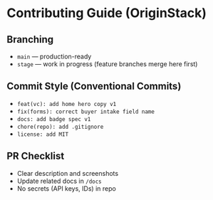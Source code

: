 # Contributing Guide (OriginStack)

## Branching
- `main` — production-ready
- `stage` — work in progress (feature branches merge here first)

## Commit Style (Conventional Commits)
- `feat(vc): add home hero copy v1`
- `fix(forms): correct buyer intake field name`
- `docs: add badge spec v1`
- `chore(repo): add .gitignore`
- `license: add MIT`

## PR Checklist
- Clear description and screenshots
- Update related docs in `/docs`
- No secrets (API keys, IDs) in repo
